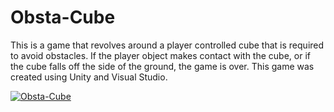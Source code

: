 # Obsta-Cube
This is a game that revolves around a player controlled cube that is required to avoid obstacles.  If the player object makes contact with the cube, or if the cube falls off the side of the ground, the game is over.  This game was created using Unity and Visual Studio.

[![Obsta-Cube](https://img.youtube.com/vi/Da0KTGm6tBA/0.jpg)](https://www.youtube.com/watch?v=Da0KTGm6tBA)
